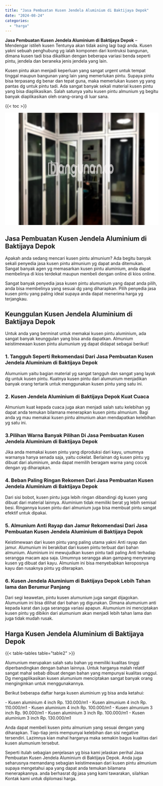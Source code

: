 ```yaml
---
title: "Jasa Pembuatan Kusen Jendela Aluminium di Baktijaya Depok"
date: "2024-08-24"
categories: 
  - "harga"
---
```


**Jasa Pembuatan Kusen Jendela Aluminium di Baktijaya Depok** – Mendengar istileh kusen Tentunya akan tidak asing lagi bagi anda. Kusen yakni sebuah penghubung yg ialah komponen dari kontruksi bangunan, dimana kusen tadi bisa dikaitkan dengan beberapa variasi benda seperti pintu, jendela dan beraneka jenis jendela yang lain.

Kusen pintu akan menjadi keperluan yang sangat urgent untuk tempat tinggal maupun bangunan yang lain yang memerlukan pintu. Supaya pintu bisa terpasang dg benar dan tepat guna, maka memerlukan kusen yg yang pantas dg untuk pintu tadi. Ada sangat banyak sekali material kusen pintu yang bisa diaplikasikan. Salah satunya yaitu kusen pintu almunium yg begitu banyak diaplikasikan oleh orang-orang di luar sana.

{{< toc >}}

![Jasa Pembuatan Kusen Jendela Aluminium di Baktijaya Depok](/images/harga-kusen-jendela-alumunium-05.png)

## Jasa Pembuatan Kusen Jendela Aluminium di Baktijaya Depok

Apakah anda sedang mencari kusen pintu almunium? Ada begitu banyak sekali penyedia jasa kusen pintu almunium yg dapat anda ditemukan. Sangat banyak agen yg memasarkan kusen pintu aluminium, anda dapat membelinya di kios terdekat maupun membeli dengan online di kios online.

Sangat banyak penyedia jasa kusen pintu alumunium yang dapat anda pilih, anda bisa membelinya yang sesuai dg yang diharapkan. Pilih penyedia jasa kusen pintu yang paling ideal supaya anda dapat menerima harga yg terjangkau.

## Keunggulan Kusen Jendela Aluminium di Baktijaya Depok

Untuk anda yang berminat untuk memakai kusen pintu aluminium, ada sangat banyak keunggulan yang bisa anda dapatkan. Almunium keistimewaan kusen pintu alumunium yg dapat didapat sebagai berikut!

### 1\. Tangguh Seperti Rekomendasi Dari Jasa Pembuatan Kusen Jendela Aluminium di Baktijaya Depok

Alumunium yaitu bagian material yg sangat tangguh dan sangat yang layak dg untuk kusen pintu. Kuatnya kusen pintu dari alumunium menjadikan banyak orang tertarik untuk menggunakan kusen pintu yang satu ini.

### 2\. Kusen Jendela Aluminium di Baktijaya Depok Kuat Cuaca

Almunium kuat kepada cuaca juga akan menjadi salah satu kelebihan yg dapat anda temukan bilamana menerapkan kusen pintu almunium. Bagi anda yg mau memakai kusen pintu almunium akan mendapatkan kelebihan yg satu ini.

### 3.Pilihan Warna Banyak Pilihan Di Jasa Pembuatan Kusen Jendela Aluminium di Baktijaya Depok

Jika anda memakai kusen pintu yang diproduksi dari kayu, umumnya warnanya hanya senada saja, yaitu cokelat. Berlainan dg kusen pintu yg dibuat dari aluminium, anda dapat memilih beragam warna yang cocok dengan yg diharapkan.

### 4\. Beban Paling Ringan Rekomen Dari Jasa Pembuatan Kusen Jendela Aluminium di Baktijaya Depok

Dari sisi bobot, kusen pintu juga lebih ringan dibandingi dg kusen yang dibuat dari material lainnya. Aluminium tidak memiliki berat yg lebih semisal besi. Ringannya kusen pintu dari almunium juga bisa membuat pintu sangat efektif untuk dipakai.

### 5\. Almunium Anti Rayap dan Jamur Rekomendasi Dari Jasa Pembuatan Kusen Jendela Aluminium di Baktijaya Depok

Keistimewaan dari kusen pintu yang paling utama yakni Anti rayap dan jamur. Alumunium ini berakibat dari kusen pintu terbuat dari bahan almunium. Aluminium ini mewujudkan kusen pintu tadi paling Anti terhadap serangga macam apa saja. Umumnya serangga akan gampang menyerang kusen yg dibuat dari kayu. Almunium ini bisa menyebabkan keroposnya kayu dan rusaknya pintu yg diterapkan.

### 6\. Kusen Jendela Aluminium di Baktijaya Depok Lebih Tahan lama dan Berumur Panjang

Dari segi keawetan, pintu kusen alumunium juga sangat dijagokan. Alumunium ini bisa dilihat dari bahan yg digunakan. Dimana alumunium anti kepada karat dan juga serangga variasi apapun. Alumunium ini menciptakan kusen pintu yg dibikin dari alumunium akan menjadi lebih tahan lama dan juga tidak mudah rusak.

## Harga Kusen Jendela Aluminium di Baktijaya Depok

{{< table-tables table="table2" >}}

Alumunium merupakan salah satu bahan yg memiliki kualitas tinggi diperbandingkan dengan bahan lainnya. Untuk harganya malah relatif sangat mahal sebab dibuat dengan bahan yang mempunyai kualitas unggul. Dg mengaplikasikan kusen alumunium menciptakan sangat banyak orang menginginkan untuk menggunakannya.

Berikut beberapa daftar harga kusen aluminium yg bisa anda ketahui:

\- Kusen aluminium 4 inch Rp. 130.000/m1 - Kusen almunium 4 inch Rp. 110.000/m1 - Kusen aluminium 4 inch Rp. 100.000/m1 - Kusen almunium 3 inch Rp. 90.000/m1 - Kusen aluminium 3 inch Rp. 100.000/m1 - Kusen aluminium 3 inch Rp. 130.000/m1

Anda dapat membeli kusen pintu almunium yang sesuai dengan yang diharapkan. Tiap-tiap jenis mempunyai kelebihan dan sisi negative tersendiri. Lazimnya kian mahal harganya maka semakin bagus kualitas dari kusen alumunium tersebut.

Seperti itulah sebagian penjelasan yg bisa kami jelaskan perihal Jasa Pembuatan Kusen Jendela Aluminium di Baktijaya Depok. Anda juga seharusnya memandang sebagian keistimewaan dari kusen pintu almunium supaya mengetahui apa yang dapat anda temukan bilamana menerapkannya. anda berhasrat dg jasa yang kami tawarakan, silahkan Kontak kami untuk diplomasi harga.
